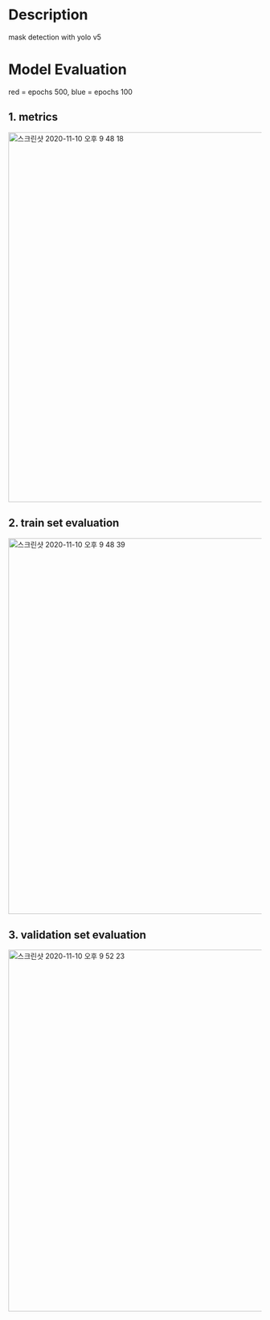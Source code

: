 # Description
mask detection with yolo v5
# Model Evaluation
red = epochs 500, blue = epochs 100
## 1. metrics
<img width="736" alt="스크린샷 2020-11-10 오후 9 48 18" src="https://user-images.githubusercontent.com/53213397/98676236-abdb1a00-239e-11eb-8d11-cb4c4a1f654a.png">

## 2. train set evaluation
<img width="748" alt="스크린샷 2020-11-10 오후 9 48 39" src="https://user-images.githubusercontent.com/53213397/98676229-a8e02980-239e-11eb-8ed6-2175a7b9c820.png">

## 3. validation set evaluation

<img width="720" alt="스크린샷 2020-11-10 오후 9 52 23" src="https://user-images.githubusercontent.com/53213397/98676654-3885d800-239f-11eb-8137-4266757ed8a6.png">
